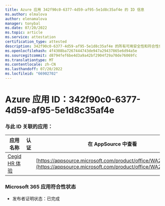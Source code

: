 ```yaml
---
title: Azure 应用 342f90c0-6377-4d59-af95-5e1d8c35af4e 的 ID 信息
ms.author: elmalova
author: elenamalova
manager: tonybal
ms.date: 07/20/2022
ms.topic: article
ms.service: attestation
certification_type: attested
description: 342f90c0-6377-4d59-af95-5e1d8c35af4e 的所有可用安全性和符合性信息。
ms.openlocfilehash: 4f4308ba7267444743de947a29437865e6d94a5e
ms.sourcegitcommit: d8794fef6be4d3a9a42bf2904f29a70de76069fc
ms.translationtype: MT
ms.contentlocale: zh-CN
ms.lasthandoff: 07/20/2022
ms.locfileid: "66902702"
---
```

# <a name="azure-app-id-342f90c0-6377-4d59-af95-5e1d8c35af4e"></a>Azure 应用 ID：342f90c0-6377-4d59-af95-5e1d8c35af4e


### <a name="apps-associated-with-this-id"></a>与此 ID 关联的应用：
| **应用名称** | **认证** | **在 AppSource 中查看** |
|--------------|---------------|-----------------------|
| [Cegid HR 体验](../forward/WA200004302.md) |  | [https://appsource.microsoft.com/product/office/WA200004302](https://appsource.microsoft.com/product/office/WA200004302) |

### <a name="microsoft-365-app-compliance-status"></a>Microsoft 365 应用符合性状态
- 发布者证明状态：已完成
